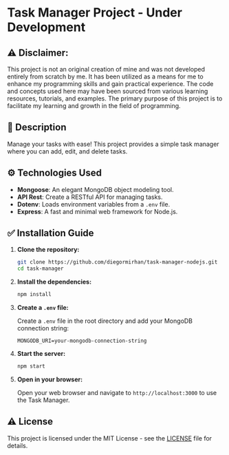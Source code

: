 # Task Manager Project - Under Development

## **⚠️ Disclaimer:**

This project is not an original creation of mine and was not developed entirely from scratch by me. It has been utilized as a means for me to enhance my programming skills and gain practical experience. The code and concepts used here may have been sourced from various learning resources, tutorials, and examples. The primary purpose of this project is to facilitate my learning and growth in the field of programming.

## 📍 Description

Manage your tasks with ease! This project provides a simple task manager where you can add, edit, and delete tasks.

## ⚙️ Technologies Used

- **Mongoose**: An elegant MongoDB object modeling tool.
- **API Rest**: Create a RESTful API for managing tasks.
- **Dotenv**: Loads environment variables from a `.env` file.
- **Express**: A fast and minimal web framework for Node.js.

## ✅ Installation Guide

1. **Clone the repository:**

   ```bash
   git clone https://github.com/diegormirhan/task-manager-nodejs.git
   cd task-manager
   ```

2. **Install the dependencies:**

   ```bash
   npm install
   ```

3. **Create a `.env` file:**

   Create a `.env` file in the root directory and add your MongoDB connection string:

   ```
   MONGODB_URI=your-mongodb-connection-string
   ```

4. **Start the server:**

   ```bash
   npm start
   ```

5. **Open in your browser:**

   Open your web browser and navigate to `http://localhost:3000` to use the Task Manager.

## ⚠️ License

This project is licensed under the MIT License - see the [LICENSE](LICENSE) file for details.
